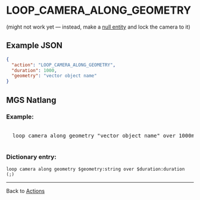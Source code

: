 # LOOP_CAMERA_ALONG_GEOMETRY

(might not work yet — instead, make a [null entity](entities/null_entity) and lock the camera to it)

## Example JSON

```json
{
  "action": "LOOP_CAMERA_ALONG_GEOMETRY",
  "duration": 1000,
  "geometry": "vector object name"
}
```

## MGS Natlang

### Example:

<pre class="HyperMD-codeblock mgs">

  <span class="verb">loop</span> <span class="target">camera</span> <span class="">along</span> <span class="sigil">geometry</span> <span class="string">"vector object name"</span> <span class="">over</span> <span class="number">1000ms</span><span class="terminator">;</span>

</pre>

### Dictionary entry:

```
loop camera along geometry $geometry:string over $duration:duration (;)
```

---

Back to [Actions](actions)
